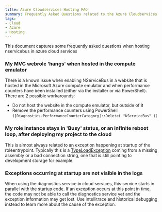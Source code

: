 ```yaml
---
title: Azure Cloudservices Hosting FAQ
summary: Frequently Asked Questions related to the Azure Cloudservices host.
tags:
- Cloud
- Azure
- Hosting
---
```


This document captures some frequently asked questions when hosting nservicebus in azure cloud services

### My MVC webrole 'hangs' when hosted in the compute emulator

There is a known issue when enabling NServiceBus in a website that is hosted in the Microsoft Azure compute emulator and when performance counters have been installed (either via the installer or via PowerShell). There are 2 possible workarounds:

* Do not host the website in the compute emulator, but outside of it
* Remove the performance counters using PowerShell `([Diagnostics.PerformanceCounterCategory]::Delete( "NServiceBus" ))`


### My role instance stays in 'Busy' status, or an infinite reboot loop, after deploying my project to the cloud

This is almost always related to an exception happening at startup of the roleentrypoint. Typically this is a [TypeLoadException](https://msdn.microsoft.com/en-us/library/system.typeloadexception.aspx) coming from a missing assembly or a bad connection string, one that is still pointing to development storage for example.


### Exceptions occurring at startup are not visible in the logs

When using the diagnostics service in cloud services, this service starts in parallel with the startup code. If an exception occurs at this point in time, the code may not be able to call the diagnostics service yet and the exception information may get lost. Use intellitrace and historical debugging instead to learn more about the cause of the exception.